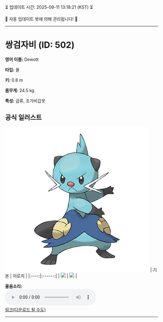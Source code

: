 
⏳ 업데이트 시간: 2025-09-11 13:18:21 (KST) ⏳

🤖 자동 업데이트 봇에 의해 관리됩니다! 🤖

---

# 쌍검자비 (ID: 502)
**영어 이름:** Dewott

**타입:** 물

**키:** 0.8 m

**몸무게:** 24.5 kg

**특성:** 급류, 조가비갑옷

## 공식 일러스트
![](https://raw.githubusercontent.com/PokeAPI/sprites/master/sprites/pokemon/other/official-artwork/502.png)
| 기본 | 이로치 |
|:----:|:------:|
| <img src="http://play.pokemonshowdown.com/sprites/ani/dewott.gif" width="200"> | <img src="http://play.pokemonshowdown.com/sprites/ani-shiny/dewott.gif" width="200"> |

**울음소리:**<br><audio controls src="https://raw.githubusercontent.com/PokeAPI/cries/main/cries/pokemon/latest/502.ogg"></audio><br> [링크(다운로드 될 수도)](https://raw.githubusercontent.com/PokeAPI/cries/main/cries/pokemon/latest/502.ogg)


---
